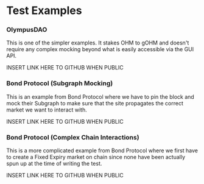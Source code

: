 # Test Examples

### OlympusDAO

This is one of the simpler examples. It stakes OHM to gOHM and doesn't require any complex mocking beyond what is easily accessible via the GUI API.

INSERT LINK HERE TO GITHUB WHEN PUBLIC



### Bond Protocol (Subgraph Mocking)

This is an example from Bond Protocol where we have to pin the block and mock their Subgraph to make sure that the site propagates the correct market we want to interact with.

INSERT LINK HERE TO GITHUB WHEN PUBLIC



### Bond Protocol (Complex Chain Interactions)

This is a more complicated example from Bond Protocol where we first have to create a Fixed Expiry market on chain since none have been actually spun up at the time of writing the test.

INSERT LINK HERE TO GITHUB WHEN PUBLIC
